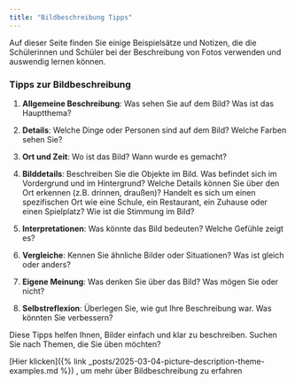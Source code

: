 ```yaml
---
title: "Bildbeschreibung Tipps"
---
```


Auf dieser Seite finden Sie einige Beispielsätze und Notizen, die die Schülerinnen und Schüler bei der Beschreibung von Fotos verwenden und auswendig lernen können. 
### Tipps zur Bildbeschreibung

1. **Allgemeine Beschreibung**: Was sehen Sie auf dem Bild? Was ist das Hauptthema?

2. **Details**: Welche Dinge oder Personen sind auf dem Bild? Welche Farben sehen Sie?

3. **Ort und Zeit**: Wo ist das Bild? Wann wurde es gemacht?

4. **Bilddetails**: Beschreiben Sie die Objekte im Bild. Was befindet sich im Vordergrund und im Hintergrund? Welche Details können Sie über den Ort erkennen (z.B. drinnen, draußen)? Handelt es sich um einen spezifischen Ort wie eine Schule, ein Restaurant, ein Zuhause oder einen Spielplatz? Wie ist die Stimmung im Bild?

5. **Interpretationen**: Was könnte das Bild bedeuten? Welche Gefühle zeigt es?

6. **Vergleiche**: Kennen Sie ähnliche Bilder oder Situationen? Was ist gleich oder anders?

7. **Eigene Meinung**: Was denken Sie über das Bild? Was mögen Sie oder nicht?

8. **Selbstreflexion**: Überlegen Sie, wie gut Ihre Beschreibung war. Was könnten Sie verbessern?

Diese Tipps helfen Ihnen, Bilder einfach und klar zu beschreiben.
Suchen Sie nach Themen, die Sie üben möchten?

[Hier klicken]({% link _posts/2025-03-04-picture-description-theme-examples.md %}) , um mehr über Bildbeschreibung zu erfahren